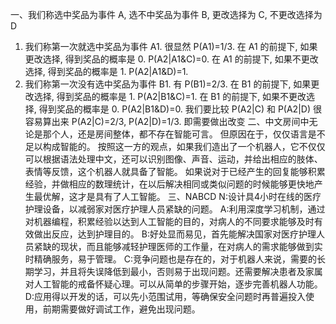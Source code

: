一、我们称选中奖品为事件 A, 选不中奖品为事件 B, 更改选择为 C, 不更改选择为 D
1) 我们称第一次就选中奖品为事件 A1. 很显然 P(A1)=1/3.
在 A1 的前提下, 如果更改选择, 得到奖品的概率是 0. P(A2|A1&C)=0.
在 A1 的前提下, 如果不更改选择, 得到奖品的概率是 1. P(A2|A1&D)=1.
2) 我们称第一次没有选中奖品为事件 B1. 有 P(B1)=2/3.
在 B1 的前提下, 如果更改选择, 得到奖品的概率是 1. P(A2|B1&C)=1.
在 B1 的前提下, 如果不更改选择, 得到奖品的概率是 0. P(A2|B1&D)=0.
我们要比较 P(A2|C) 和 P(A2|D)
很容易算出来 P(A2|C)=2/3, P(A2|D)=1/3. 即需要做出改变
二、中文房间中无论是那个人，还是房间整体，都不存在智能可言。
但原因在于，仅仅语言是不足以构成智能的。
按照这一方的观点，如果我们造出了一个机器人，它不仅仅可以根据语法处理中文，还可以识别图像、声音、运动，并给出相应的肢体、表情等反馈，这个机器人就具备了智能。
如果说对于已经产生的回复能够积累经验，并做相应的数理统计，在以后解决相同或类似问题的时候能够更快地产生最优解，这才是具有了人工智能。
三、NABCD
N:设计具4小时在线的医疗护理设备，以减弱家对医疗护理人员紧缺的问题。
A:利用深度学习机制，通过对机器编程，积累经验以达到人工智能的目的，对病人的不同要求能够及时有效做出反应，达到护理目的。
B:好处显而易见，首先能解决国家对医疗护理人员紧缺的现状，而且能够减轻护理医师的工作量，在对病人的需求能够做到实时精确服务，易于管理。
C:竞争问题也是存在的，对于机器人来说，需要的长期学习，并且将失误降低到最小，否则易于出现问题。还需要解决患者及家属对人工智能的戒备怀疑心理。可以从简单的步骤开始，逐步完善机器人功能。
D:应用得以开发的话，可以先小范围试用，等确保安全问题时再普遍投入使用，前期需要做好调试工作，避免出现问题。
